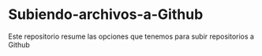 # Subiendo-archivos-a-Github
Este repositorio resume las opciones que tenemos para subir repositorios a Github
